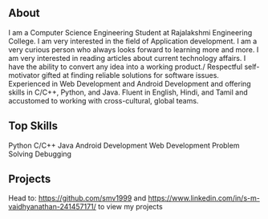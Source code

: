 ## About 
I am a Computer Science Engineering Student at Rajalakshmi Engineering College. I am very interested in the field of Application development. I am a very curious person who always looks forward to learning more and more. I am very interested in reading articles about current technology affairs. 
I have the ability to convert any idea into a working product./
Respectful self-motivator gifted at finding reliable solutions for software issues. 
Experienced in Web Development and Android Development and offering skills in C/C++, Python, and Java. Fluent in English, Hindi, and Tamil and accustomed to working with cross-cultural, global teams. 

## Top Skills
Python
C/C++
Java
Android Development
Web Development
Problem Solving
Debugging

## Projects
 Head to: https://github.com/smv1999 and https://www.linkedin.com/in/s-m-vaidhyanathan-241457171/ to view my projects 
 
